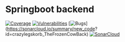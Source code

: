 # Springboot backend 
[![Coverage](https://sonarcloud.io/api/project_badges/measure?project=crazylegskorb_TheFrozenCowBack&metric=coverage)](https://sonarcloud.io/summary/new_code?id=crazylegskorb_TheFrozenCowBack)
[![Vulnerabilities](https://sonarcloud.io/api/project_badges/measure?project=crazylegskorb_TheFrozenCowBack&metric=vulnerabilities)](https://sonarcloud.io/summary/new_code?id=crazylegskorb_TheFrozenCowBack)
[![Bugs](https://sonarcloud.io/api/project_badges/measure?project=crazylegskorb_TheFrozenCowBack&metric=bugs)](https://sonarcloud.io/summary/new_code?
<br>
id=crazylegskorb_TheFrozenCowBack)
[![SonarCloud](https://sonarcloud.io/images/project_badges/sonarcloud-white.svg)](https://sonarcloud.io/summary/new_code?id=crazylegskorb_TheFrozenCowBack)